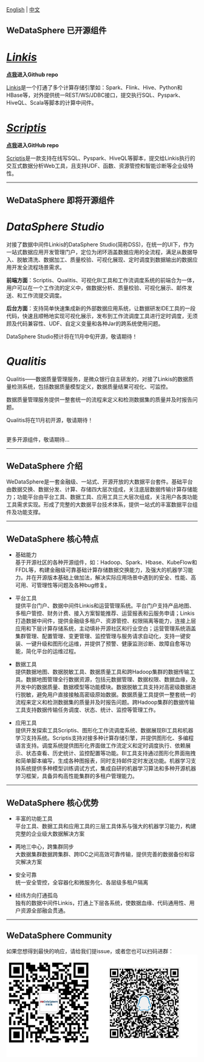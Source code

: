 [English](README.md) | [中文](README_zh_CN.md)

## WeDataSphere 已开源组件

# *[Linkis](https://github.com/WeBankFinTech/Linkis)* 

**[点我](https://github.com/WeBankFinTech/Linkis)进入Github repo**

[Linkis](https://github.com/WeBankFinTech/Linkis)是一个打通了多个计算存储引擎如：Spark、Flink、Hive、Python和HBase等，对外提供统一REST/WS/JDBC接口，提交执行SQL、Pyspark、HiveQL、Scala等脚本的计算中间件。

# *[Scriptis](https://github.com/WeBankFinTech/Scriptis)*

**[点我](https://github.com/WeBankFinTech/Scriptis)进入GitHub repo**

[Scriptis](https://github.com/WeBankFinTech/Scriptis)是一款支持在线写SQL、Pyspark、HiveQL等脚本，提交给Linkis执行的交互式数据分析Web工具，且支持UDF、函数、资源管控和智能诊断等企业级特性。

----

## WeDataSphere 即将开源组件

# *DataSphere Studio*

对接了数据中间件Linkis的DataSphere Studio(简称DSS)，在统一的UI下，作为一站式数据应用开发管理门户，定位为闭环涵盖数据应用的全流程，满足从数据导入、脱敏清洗、数据加工、质量校验、可视化展现、定时调度到数据输出的数据应用开发全流程场景需求。

**前端方面**：Scriptis、Qualitis、可视化BI工具和工作流调度系统的前端合为一体，用户可以在一个工作流的定义中，做数据分析、质量校验、可视化展示、邮件发送、和工作流提交调度。

**后台方面**：支持简单快速集成新的外部数据应用系统，让数据研发IDE工具的一段代码，快速且顺畅地实现可视化展示，发布到工作流调度工具进行定时调度，无须顾及代码兼容性、UDF、自定义变量和各种Jar的跨系统使用问题。

DataSphere Studio预计将在11月中旬开源，敬请期待！

# *Qualitis*

Qualitis——数据质量管理服务，是微众银行自主研发的，对接了Linkis的数据质量检测系统，包括数据质量模型定义，数据质量结果可视化、可监控。

数据质量管理服务提供一整套统一的流程来定义和检测数据集的质量并及时报告问题。

Qualitis将在11月初开源，敬请期待！

<br>
更多开源组件，敬请期待...

----

## WeDataSphere 介绍

WeDataSphere是一套金融级、一站式、开源开放的大数据平台套件。基础平台由数据交换、数据分发、计算、存储四大层次组成，关注底层数据传输计算存储能力；功能平台由平台工具、数据工具、应用工具三大层次组成，关注用户各类功能工具需求实现。形成了完整的大数据平台技术体系，提供一站式的丰富数据平台组件及功能支撑。

----

## WeDataSphere 核心特点
- 基础能力<br>
基于开源社区的各种开源组件，如：Hadoop、Spark、Hbase、KubeFlow和FFDL等，构建金融级可靠基础计算存储数据交换能力，及强大的机器学习能力。并在开源版本基础上做加法，解决实际应用场景中遇到的安全、性能、高可用、可管理性等问题及各种bug修复。

- 平台工具<br>
提供平台门户、数据中间件Linkis和运营管理系统。平台门户支持产品地图、多租户管控、财务计费、接入方案智能推荐、运营报表和云服务申请；Linkis打造数据中间件，提供金融级多租户、资源管控、权限隔离等能力，连接上层应用和下层计算存储系统，主动填补开源社区和行业空白；运营管理系统涵盖集群管理、配置管理、变更管理、监控管理与服务请求自动化，支持一键安装、一键升级和图形化运维，并提供了预警、健康监测诊断、故障自愈等功能，简化平台的运维过程。

- 数据工具<br>
提供数据地图、数据脱敏工具、数据质量工具和跨Hadoop集群的数据传输工具。数据地图管理全行数据资源，包括元数据管理、数据权限、数据血缘，及开发中的数据质量、数据模型等功能模块。数据脱敏工具支持对高密级数据进行脱敏，避免用户直接接触高密级原始数据。数据质量工具提供一整套统一的流程来定义和检测数据集的质量并及时报告问题。跨Hadoop集群的数据传输工具支持数据传输任务调度、状态、统计、监控等管理工作。

- 应用工具<br>
提供开发探索工具Scriptis、图形化工作流调度系统、数据展现BI工具和机器学习支持系统。Scriptis支持对接多种计算存储引擎，并提供图形化、多编程语言支持。调度系统提供图形化界面做工作流定义和定时调度执行、依赖展示、状态查看、历史统计、监控配置等功能。BI工具支持通过图形化界面拖拽和简单脚本编写，生成各种图报表，同时支持邮件定时发送功能。机器学习支持系统提供多种模型训练调试方式，集成自研的机器学习算法和多种开源机器学习框架，具备异构高性能集群的多租户管理能力。

----

## WeDataSphere 核心优势 
- 丰富的功能工具<br>
 平台工具、数据工具和应用工具的三层工具体系与强大的机器学习能力，构建完整的企业级大数据解决方案

- 两地三中心，跨集群同步<br>
  大数据集群数据跨集群、跨IDC之间高效可靠传输，提供完善的数据备份和容灾解决方案

- 安全可靠<br>
  统一安全管控，全容器化和微服务化、各层级多租户隔离

- 经纬方向打通孤岛<br>
  独有的数据中间件Linkis，打通上下层各系统，使数据血缘、代码通用性、用户资源全部融会贯通。

----

## WeDataSphere Community

如果您想得到最快的响应，请给我们提issue，或者您也可以扫码进群：
![weChatAndQQ](images/introduction/weChatQQ.png)
